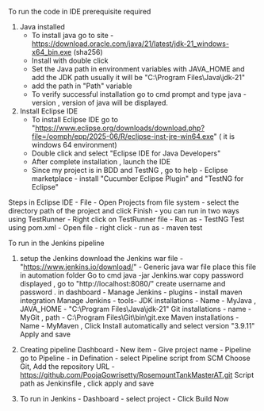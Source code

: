 To run the code in IDE 
prerequisite required 
1. Java installed
     - To install java go to site - https://download.oracle.com/java/21/latest/jdk-21_windows-x64_bin.exe (sha256)
     - Install with double click
     - Set the Java path in environment variables with JAVA_HOME and add the JDK path usually it will be "C:\Program Files\Java\jdk-21"
     - add the path in "Path" variable
     - To verify successful installation go to cmd prompt and type java -version , version of java will be displayed.
2. Install Eclipse IDE
      - To install Eclipse IDE go to "https://www.eclipse.org/downloads/download.php?file=/oomph/epp/2025-06/R/eclipse-inst-jre-win64.exe" ( it is windows 64 environment)
      - Double click and select "Eclipse IDE for Java Developers"
      - After complete installation , launch the IDE
      - Since my project is in BDD and TestNG , go to help - Eclipse marketplace - install "Cucumber Eclipse Plugin" and "TestNG for Eclipse"

Steps in Eclipse IDE 
    - File - Open Projects from file system - select the directory path of the project and click Finish
    - you can run in two ways 
       using TestRunner - Right click on TestRunner file - Run as - TestNG Test
       using pom.xml - Open file - right click - run as - maven test

To run in the Jenkins pipeline 
1. setup the Jenkins
      download the Jenkins war file - "https://www.jenkins.io/download/" - Generic java war file
      place this file in automation folder
      Go to cmd  java -jar Jenkins.war
      copy password displayed , go to "http://localhost:8080/"
      create username and password .
      in dashboard - Manage Jenkins - plugins - install maven integration
      Manage Jenkins - tools- JDK installations -  Name - MyJava , JAVA_HOME - "C:\Program Files\Java\jdk-21"
                              Git installations -  name - MyGit , path - C:\Program Files\Git\bin\git.exe
                              Maven installations - Name - MyMaven , Click Install automatically and select version "3.9.11" Apply and save

2. Creating pipeline
         Dashboard - New item - Give project name - Pipeline
         go to Pipeline - in Defination - select Pipeline script from SCM
         Choose Git, Add the repository URL - https://github.com/PoojaGowrisetty/RosemountTankMasterAT.git
         Script path as Jenkinsfile , click apply and save
3. To run in Jenkins
          - Dashboard - select project - Click Build Now

  
